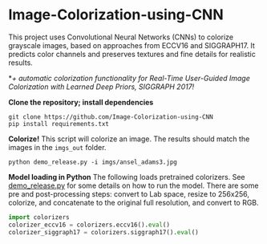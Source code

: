 # Image-Colorization-using-CNN
This project uses Convolutional Neural Networks (CNNs) to colorize grayscale images, based on approaches from ECCV16 and SIGGRAPH17. It predicts color channels and preserves textures and fine details for realistic results.
<!--<h3><b>Colorful Image Colorization</b></h3>-->


**+ automatic colorization functionality for Real-Time User-Guided Image Colorization with Learned Deep Priors, SIGGRAPH 2017!*


**Clone the repository; install dependencies**

```
git clone https://github.com/Image-Colorization-using-CNN
pip install requirements.txt
```

**Colorize!** This script will colorize an image. The results should match the images in the `imgs_out` folder.

```
python demo_release.py -i imgs/ansel_adams3.jpg
```

**Model loading in Python** The following loads pretrained colorizers. See [demo_release.py](demo_release.py) for some details on how to run the model. There are some pre and post-processing steps: convert to Lab space, resize to 256x256, colorize, and concatenate to the original full resolution, and convert to RGB.

```python
import colorizers
colorizer_eccv16 = colorizers.eccv16().eval()
colorizer_siggraph17 = colorizers.siggraph17().eval()
```
